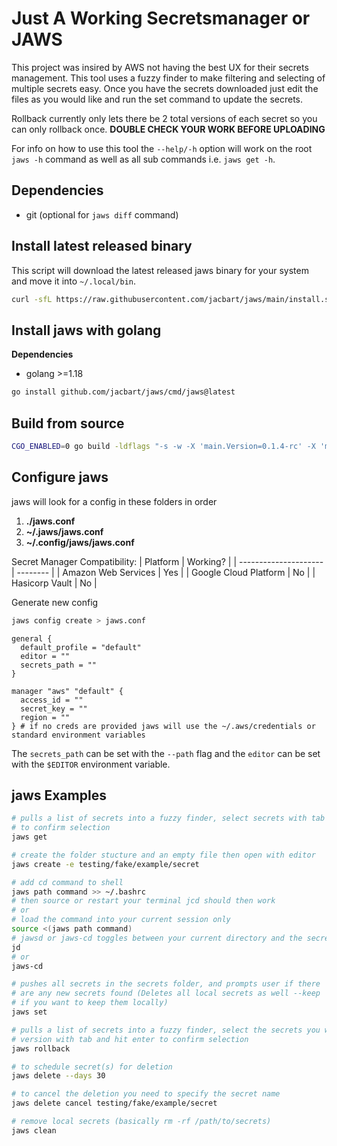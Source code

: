 # Just A Working Secretsmanager or JAWS

This project was insired by AWS not having the best UX for their secrets management. This tool uses a fuzzy finder to make filtering and selecting of multiple secrets easy. Once you have the secrets downloaded just edit the files as you would like and run the set command to update the secrets.

Rollback currently only lets there be 2 total versions of each secret so you can only rollback once. **DOUBLE CHECK YOUR WORK BEFORE UPLOADING**

For info on how to use this tool the `--help/-h` option will work on the root `jaws -h` command as well as all sub commands i.e. `jaws get -h`.

## Dependencies

- git (optional for `jaws diff` command)

## Install latest released binary

This script will download the latest released jaws binary for your system and move it into `~/.local/bin`.

```bash
curl -sfL https://raw.githubusercontent.com/jacbart/jaws/main/install.sh | bash
```

## Install jaws with golang

**Dependencies**  

- golang >=1.18

```bash
go install github.com/jacbart/jaws/cmd/jaws@latest
```

## Build from source

```bash
CGO_ENABLED=0 go build -ldflags "-s -w -X 'main.Version=0.1.4-rc' -X 'main.Date=today'" ./cmd/jaws
```

## Configure jaws

jaws will look for a config in these folders in order  
1. **./jaws.conf**  
2. **~/.jaws/jaws.conf**  
3. **~/.config/jaws/jaws.conf**  

Secret Manager Compatibility:
| Platform              | Working? |
| --------------------- | -------- |
| Amazon Web Services   | Yes      |
| Google Cloud Platform | No       |
| Hasicorp Vault        | No       |

Generate new config
```sh
jaws config create > jaws.conf
```

```
general {
  default_profile = "default"
  editor = ""
  secrets_path = ""
}

manager "aws" "default" {
  access_id = ""
  secret_key = ""
  region = ""
} # if no creds are provided jaws will use the ~/.aws/credentials or standard environment variables
```

The `secrets_path` can be set with the `--path` flag and the `editor` can be set with the `$EDITOR` environment variable.

## jaws Examples

```bash
# pulls a list of secrets into a fuzzy finder, select secrets with tab and press enter
# to confirm selection
jaws get

# create the folder stucture and an empty file then open with editor
jaws create -e testing/fake/example/secret

# add cd command to shell
jaws path command >> ~/.bashrc
# then source or restart your terminal jcd should then work
# or
# load the command into your current session only
source <(jaws path command)
# jawsd or jaws-cd toggles between your current directory and the secrets folder in your jaws.conf file
jd
# or
jaws-cd

# pushes all secrets in the secrets folder, and prompts user if there
# are any new secrets found (Deletes all local secrets as well --keep
# if you want to keep them locally)
jaws set

# pulls a list of secrets into a fuzzy finder, select the secrets you want to rollback a
# version with tab and hit enter to confirm selection
jaws rollback

# to schedule secret(s) for deletion
jaws delete --days 30

# to cancel the deletion you need to specify the secret name
jaws delete cancel testing/fake/example/secret

# remove local secrets (basically rm -rf /path/to/secrets)
jaws clean
```
